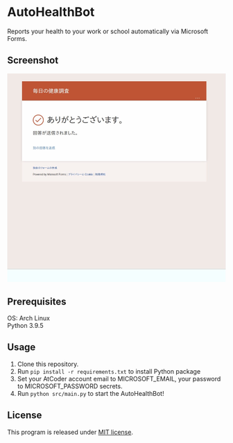 # AutoHealthBot

Reports your health to your work or school automatically via Microsoft Forms.

## Screenshot

![sample.png](assets/sample.jpg)

## Prerequisites

OS: Arch Linux <br>
Python 3.9.5

## Usage

1. Clone this repository.
2. Run `pip install -r requirements.txt` to install Python package
3. Set your AtCoder account email to MICROSOFT_EMAIL, your password to MICROSOFT_PASSWORD secrets.
4. Run `python src/main.py` to start the AutoHealthBot!

## License

This program is released under [MIT license](https://en.wikipedia.org/wiki/MIT_License).


